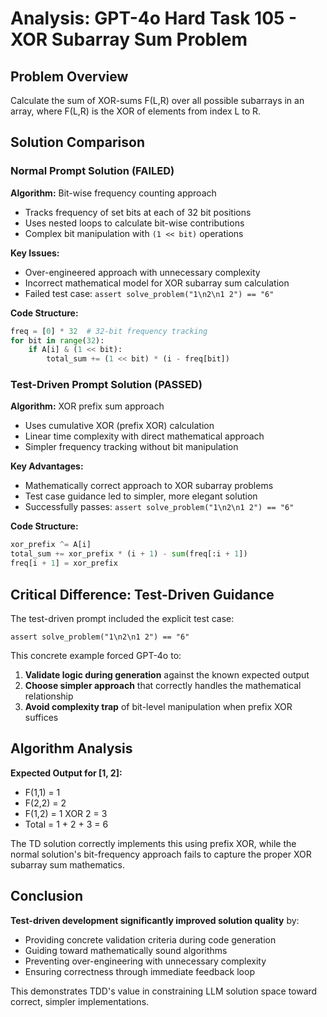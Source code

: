 # Analysis: GPT-4o Hard Task 105 - XOR Subarray Sum Problem

## Problem Overview
Calculate the sum of XOR-sums F(L,R) over all possible subarrays in an array, where F(L,R) is the XOR of elements from index L to R.

## Solution Comparison

### Normal Prompt Solution (FAILED)
**Algorithm:** Bit-wise frequency counting approach
- Tracks frequency of set bits at each of 32 bit positions
- Uses nested loops to calculate bit-wise contributions
- Complex bit manipulation with `(1 << bit)` operations

**Key Issues:**
- Over-engineered approach with unnecessary complexity
- Incorrect mathematical model for XOR subarray sum calculation
- Failed test case: `assert solve_problem("1\n2\n1 2") == "6"`

**Code Structure:**
```python
freq = [0] * 32  # 32-bit frequency tracking
for bit in range(32):
    if A[i] & (1 << bit):
        total_sum += (1 << bit) * (i - freq[bit])
```

### Test-Driven Prompt Solution (PASSED)
**Algorithm:** XOR prefix sum approach
- Uses cumulative XOR (prefix XOR) calculation
- Linear time complexity with direct mathematical approach
- Simpler frequency tracking without bit manipulation

**Key Advantages:**
- Mathematically correct approach to XOR subarray problems
- Test case guidance led to simpler, more elegant solution
- Successfully passes: `assert solve_problem("1\n2\n1 2") == "6"`

**Code Structure:**
```python
xor_prefix ^= A[i]
total_sum += xor_prefix * (i + 1) - sum(freq[:i + 1])
freq[i + 1] = xor_prefix
```

## Critical Difference: Test-Driven Guidance

The test-driven prompt included the explicit test case:
```
assert solve_problem("1\n2\n1 2") == "6"
```

This concrete example forced GPT-4o to:
1. **Validate logic during generation** against the known expected output
2. **Choose simpler approach** that correctly handles the mathematical relationship
3. **Avoid complexity trap** of bit-level manipulation when prefix XOR suffices

## Algorithm Analysis

**Expected Output for [1, 2]:**
- F(1,1) = 1
- F(2,2) = 2
- F(1,2) = 1 XOR 2 = 3
- Total = 1 + 2 + 3 = 6

The TD solution correctly implements this using prefix XOR, while the normal solution's bit-frequency approach fails to capture the proper XOR subarray sum mathematics.

## Conclusion

**Test-driven development significantly improved solution quality** by:
- Providing concrete validation criteria during code generation
- Guiding toward mathematically sound algorithms
- Preventing over-engineering with unnecessary complexity
- Ensuring correctness through immediate feedback loop

This demonstrates TDD's value in constraining LLM solution space toward correct, simpler implementations.
